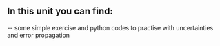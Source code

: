 ## In this unit you can find:
-- some simple exercise and python codes to practise with uncertainties and  error propagation
